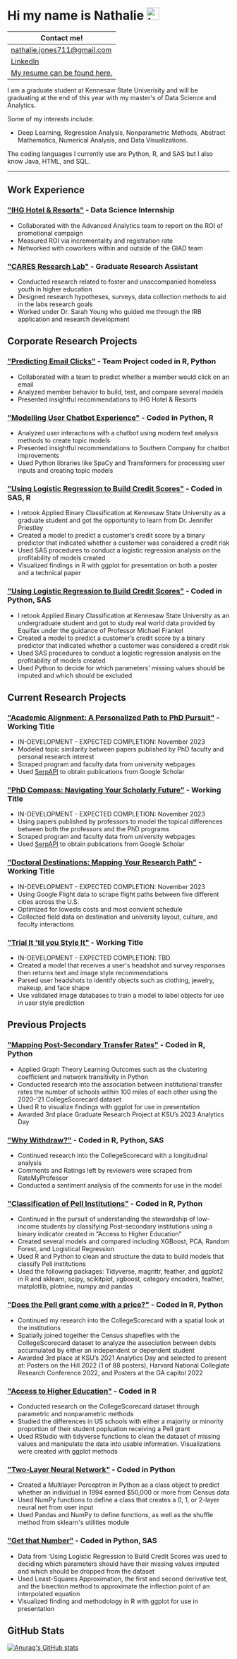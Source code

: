 # Hi my name is Nathalie <img src="https://user-images.githubusercontent.com/1303154/88677602-1635ba80-d120-11ea-84d8-d263ba5fc3c0.gif" width="28px" alt="hi">

| Contact me! |
|  ----------- |
| nathalie.jones711@gmail.com |
| [LinkedIn](https://www.linkedin.com/in/nathalie-jones711/) |
| [My resume can be found here.](Nathalie.jones.Resume.2023.pdf) |

I am a graduate student at Kennesaw State Univerisity and will be graduating at the end of this year with my master's of Data Science and Analytics.   

Some of my interests include:
 * Deep Learning, Regression Analysis, Nonparametric Methods, Abstract Mathematics, Numerical Analysis, and Data Visualizations.  

The coding languages I currently use are Python, R, and SAS but I also know Java, HTML, and SQL.



------------------------------------------------------------------------------------------------
## Work Experience

### ["IHG Hotel & Resorts"](https://github.com/njones738/IHG-Hotel-and-Resorts) - Data Science Internship
* Collaborated with the Advanced Analytics team to report on the ROI of promotional campaign
* Measured ROI via incrementality and registration rate
* Networked with coworkers within and outside of the GIAD team

### ["CARES Research Lab"](https://github.com/njones738/CARES-Research-Lab) - Graduate Research Assistant
* Conducted research related to foster and unaccompanied homeless youth in higher education
* Designed research hypotheses, surveys, data collection methods to aid in the labs research goals
* Worked under Dr. Sarah Young who guided me through the IRB application and research development

## Corporate Research Projects

### ["Predicting Email Clicks"](https://github.com/njones738/Predicting-Email-Clicks) - Team Project coded in R, Python
* Collaborated with a team to predict whether a member would click on an email
* Analyzed member behavior to build, test, and compare several models
* Presented insightful recommendations to IHG Hotel & Resorts

### ["Modelling User Chatbot Experience"](https://github.com/njones738/Modelling-User-Chatbot-Experience) - Coded in Python, R
* Analyzed user interactions with a chatbot using modern text analysis methods to create topic models
* Presented insightful recommendations to Southern Company for chatbot improvements
* Used Python libraries like SpaCy and Transformers for processing user inputs and creating topic models

### ["Using Logistic Regression to Build Credit Scores"](https://github.com/njones738/Using-Logistic-Regression-to-Build-Credit-Scores) - Coded in SAS, R
* I retook Applied Binary Classification at Kennesaw State University as a graduate student and got the opportunity to learn from Dr. Jennifer Priestley
* Created a model to predict a customer’s credit score by a binary predictor that indicated whether a customer was considered a credit risk
* Used SAS procedures to conduct a logistic regression analysis on the profitability of models created
* Visualized findings in R with ggplot for presentation on both a poster and a technical paper

### ["Using Logistic Regression to Build Credit Scores"](https://github.com/njones738/Using-Logistic-Regression-to-Build-Credit-Scores) - Coded in Python, SAS
* I retook Applied Binary Classification at Kennesaw State University as an undergraduate student and got to study real world data provided by Equifax under the guidance of Professor Michael Frankel
* Created a model to predict a customer’s credit score by a binary predictor that indicated whether a customer was considered a credit risk
* Used SAS procedures to conduct a logistic regression analysis on the profitability of models created
* Used Python to decide for which parameters’ missing values should be imputed and which should be excluded

## Current Research Projects

### ["Academic Alignment: A Personalized Path to PhD Pursuit"](https://github.com/njones738/Academic-Alignment-A-Personalized-Path-to-PhD-Pursuit) - Working Title 
* IN-DEVELOPMENT - EXPECTED COMPLETION: November 2023
* Modeled topic similarity between papers published by PhD faculty and personal research interest
* Scraped program and faculty data from university webpages 
* Used [SerpAPI](https://serpapi.com/) to obtain publications from Google Scholar 

### ["PhD Compass: Navigating Your Scholarly Future"](https://github.com/njones738/PhD-Compass-Navigating-Your-Scholarly-Future) - Working Title 
* IN-DEVELOPMENT - EXPECTED COMPLETION: November 2023
* Using papers published by professors to model the topical differences between both the professors and the PhD programs
* Scraped program and faculty data from university webpages 
* Used [SerpAPI](https://serpapi.com/) to obtain publications from Google Scholar

### ["Doctoral Destinations: Mapping Your Research Path"](https://github.com/njones738/Doctoral-Destinations-Mapping-Your-Research-Path) - Working Title 
* IN-DEVELOPMENT - EXPECTED COMPLETION: November 2023
* Using Google Flight data to scrape flight paths between five different cities across the U.S.  
* Optimized for lowests costs and most convient schedule
* Collected field data on destination and university layout, culture, and faculty interactions

### ["Trial It 'til you Style It"](https://github.com/njones738/Trial-It-til-you-Style-It) - Working Title 
* IN-DEVELOPMENT - EXPECTED COMPLETION: TBD
* Created a model that receives a user's headshot and survey responses then returns text and image style recommendations
* Parsed user headshots to identify objects such as clothing, jewelry, makeup, and face shape
* Use validated image databases to train a model to label objects for use in user style prediction

## Previous Projects

### ["Mapping Post-Secondary Transfer Rates"](https://github.com/njones738/Mapping-Post-Secondary-Transfer-Rates) - Coded in R, Python
* Applied Graph Theory Learning Outcomes such as the clustering coefficient and network transitivity in Python
* Conducted research into the association between institutional transfer rates the number of schools within 100 miles of each other using the 2020-’21 CollegeScorecard dataset
* Used R to visualize findings with ggplot for use in presentation
* Awarded 3rd place Graduate Research Project at KSU’s 2023 Analytics Day

### ["Why Withdraw?"](https://github.com/njones738/Why-Withdraw) - Coded in R, Python, SAS
* Continued research into the CollegeScorecard with a longitudinal analysis
* Comments and Ratings left by reviewers were scraped from RateMyProfessor
* Conducted a sentiment analysis of the comments for use in the model

### ["Classification of Pell Institutions"](https://github.com/njones738/Classification-of-Pell-Institutions) - Coded in R, Python
* Continued in the pursuit of understanding the stewardship of low-income students by classifying Post-secondary institutions using a binary indicator created in “Access to Higher Education”
* Created several models and compared including XGBoost, PCA, Random Forest, and Logistical Regression
* Used R and Python to clean and structure the data to build models that classify Pell institutions
* Used the following packages: Tidyverse, magrittr, feather, and ggplot2 in R and sklearn, scipy, scikitplot, xgboost, category encoders, feather, matplotlib, plotnine, numpy and pandas

### ["Does the Pell grant come with a price?"](https://github.com/njones738/Does-the-Pell-grant-come-with-a-price-) - Coded in R, Python
* Continued my research into the CollegeScorecard with a spatial look at the institutions
* Spatially joined together the Census shapefiles with the CollegeScorecard dataset to analyze the association between debts accumulated by either an independent or dependent student
* Awarded 3rd place at KSU’s 2021 Analytics Day and selected to present at: Posters on the Hill 2022 (1 of 88 posters), Harvard National Collegiate Research Conference 2022, and Posters at the GA capitol 2022

### ["Access to Higher Education"](https://github.com/njones738/Access-to-Higher-Education) - Coded in R
* Conducted research on the CollegeScorecard dataset through parametric and nonparametric methods
* Studied the differences in US schools with either a majority or minority proportion of their student popluation receiving a Pell grant
* Used RStudio with tidyverse functions to clean the dataset of missing values and manipulate the data into usable information. Visualizations were created with ggplot methods

### ["Two-Layer Neural Network"](https://github.com/njones738/2L_NN) - Coded in Python
* Created a Multilayer Perceptron in Python as a class object to predict whether an individual in 1994 earned $50,000 or more from Census data
* Used NumPy functions to define a class that creates a 0, 1, or 2-layer neural net from user input
* Used Pandas and NumPy to define functions, as well as the shuffle method from sklearn's utilities module

### ["Get that Number"](https://github.com/njones738/Interpolation) - Coded in Python, SAS
* Data from ‘Using Logistic Regression to Build Credit Scores was used to deciding which parameters should have their missing values imputed and which should be dropped from the dataset
* Used Least-Squares Approximation, the first and second derivative test, and the bisection method to approximate the inflection point of an interpolated equation
* Visualized finding and methodology in R with ggplot for use in presentation

## GitHub Stats

[![Anurag's GitHub stats](https://github-readme-stats.vercel.app/api?username=njones738)](https://github.com/anuraghazra/github-readme-stats)
